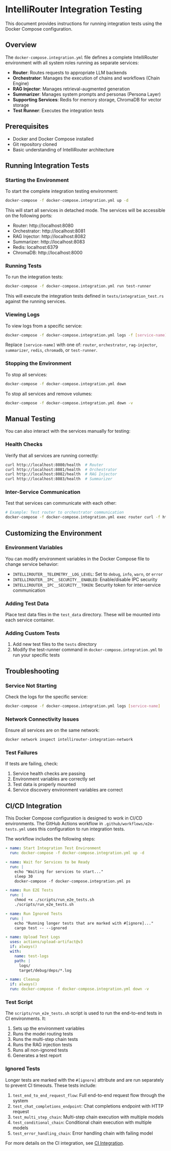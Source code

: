 # IntelliRouter Integration Testing

This document provides instructions for running integration tests using the Docker Compose configuration.

## Overview

The `docker-compose.integration.yml` file defines a complete IntelliRouter environment with all system roles running as separate services:

- **Router**: Routes requests to appropriate LLM backends
- **Orchestrator**: Manages the execution of chains and workflows (Chain Engine)
- **RAG Injector**: Manages retrieval-augmented generation
- **Summarizer**: Manages system prompts and personas (Persona Layer)
- **Supporting Services**: Redis for memory storage, ChromaDB for vector storage
- **Test Runner**: Executes the integration tests

## Prerequisites

- Docker and Docker Compose installed
- Git repository cloned
- Basic understanding of IntelliRouter architecture

## Running Integration Tests

### Starting the Environment

To start the complete integration testing environment:

```bash
docker-compose -f docker-compose.integration.yml up -d
```

This will start all services in detached mode. The services will be accessible on the following ports:

- Router: http://localhost:8080
- Orchestrator: http://localhost:8081
- RAG Injector: http://localhost:8082
- Summarizer: http://localhost:8083
- Redis: localhost:6379
- ChromaDB: http://localhost:8000

### Running Tests

To run the integration tests:

```bash
docker-compose -f docker-compose.integration.yml run test-runner
```

This will execute the integration tests defined in `tests/integration_test.rs` against the running services.

### Viewing Logs

To view logs from a specific service:

```bash
docker-compose -f docker-compose.integration.yml logs -f [service-name]
```

Replace `[service-name]` with one of: `router`, `orchestrator`, `rag-injector`, `summarizer`, `redis`, `chromadb`, or `test-runner`.

### Stopping the Environment

To stop all services:

```bash
docker-compose -f docker-compose.integration.yml down
```

To stop all services and remove volumes:

```bash
docker-compose -f docker-compose.integration.yml down -v
```

## Manual Testing

You can also interact with the services manually for testing:

### Health Checks

Verify that all services are running correctly:

```bash
curl http://localhost:8080/health  # Router
curl http://localhost:8081/health  # Orchestrator
curl http://localhost:8082/health  # RAG Injector
curl http://localhost:8083/health  # Summarizer
```

### Inter-Service Communication

Test that services can communicate with each other:

```bash
# Example: Test router to orchestrator communication
docker-compose -f docker-compose.integration.yml exec router curl -f http://orchestrator:8080/health
```

## Customizing the Environment

### Environment Variables

You can modify environment variables in the Docker Compose file to change service behavior:

- `INTELLIROUTER__TELEMETRY__LOG_LEVEL`: Set to `debug`, `info`, `warn`, or `error`
- `INTELLIROUTER__IPC__SECURITY__ENABLED`: Enable/disable IPC security
- `INTELLIROUTER__IPC__SECURITY__TOKEN`: Security token for inter-service communication

### Adding Test Data

Place test data files in the `test_data` directory. These will be mounted into each service container.

### Adding Custom Tests

1. Add new test files to the `tests` directory
2. Modify the test-runner command in `docker-compose.integration.yml` to run your specific tests

## Troubleshooting

### Service Not Starting

Check the logs for the specific service:

```bash
docker-compose -f docker-compose.integration.yml logs [service-name]
```

### Network Connectivity Issues

Ensure all services are on the same network:

```bash
docker network inspect intellirouter-integration-network
```

### Test Failures

If tests are failing, check:

1. Service health checks are passing
2. Environment variables are correctly set
3. Test data is properly mounted
4. Service discovery environment variables are correct

## CI/CD Integration

This Docker Compose configuration is designed to work in CI/CD environments. The GitHub Actions workflow in `.github/workflows/e2e-tests.yml` uses this configuration to run integration tests.

The workflow includes the following steps:

```yaml
- name: Start Integration Test Environment
  run: docker-compose -f docker-compose.integration.yml up -d

- name: Wait for Services to be Ready
  run: |
    echo "Waiting for services to start..."
    sleep 30
    docker-compose -f docker-compose.integration.yml ps

- name: Run E2E Tests
  run: |
    chmod +x ./scripts/run_e2e_tests.sh
    ./scripts/run_e2e_tests.sh

- name: Run Ignored Tests
  run: |
    echo "Running longer tests that are marked with #[ignore]..."
    cargo test -- --ignored

- name: Upload Test Logs
  uses: actions/upload-artifact@v3
  if: always()
  with:
    name: test-logs
    path: |
      logs/
      target/debug/deps/*.log

- name: Cleanup
  if: always()
  run: docker-compose -f docker-compose.integration.yml down -v
```

### Test Script

The `scripts/run_e2e_tests.sh` script is used to run the end-to-end tests in CI environments. It:

1. Sets up the environment variables
2. Runs the model routing tests
3. Runs the multi-step chain tests
4. Runs the RAG injection tests
5. Runs all non-ignored tests
6. Generates a test report

### Ignored Tests

Longer tests are marked with the `#[ignore]` attribute and are run separately to prevent CI timeouts. These tests include:

1. `test_end_to_end_request_flow`: Full end-to-end request flow through the system
2. `test_chat_completions_endpoint`: Chat completions endpoint with HTTP request
3. `test_multi_step_chain`: Multi-step chain execution with multiple models
4. `test_conditional_chain`: Conditional chain execution with multiple models
5. `test_error_handling_chain`: Error handling chain with failing model

For more details on the CI integration, see [CI Integration](docs/ci_integration.md).